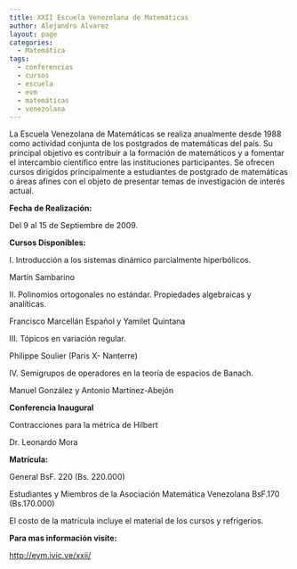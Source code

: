 ```yaml
---
title: XXII Escuela Venezolana de Matemáticas
author: Alejandro Alvarez
layout: page
categories:
  - Matemática
tags:
  - conferencias
  - cursos
  - escuela
  - evm
  - matemáticas
  - venezolana
---
```

La Escuela Venezolana de Matemáticas se realiza anualmente desde 1988 como actividad conjunta de los postgrados de matemáticas del país. Su principal objetivo es contribuir a la formación de matemáticos y a fomentar el intercambio científico entre las instituciones participantes. Se ofrecen cursos dirigidos principalmente a estudiantes de postgrado de matemáticas o áreas afines con el objeto de presentar temas de investigación de interés actual.

**Fecha de Realización:**

Del 9 al 15 de Septiembre de 2009.

**Cursos Disponibles:**

I. Introducción a los sistemas dinámico parcialmente hiperbólicos.

Martín Sambarino

II. Polinomios ortogonales no estándar. Propiedades algebraicas y analíticas.

Francisco Marcellán Español y Yamilet Quintana

III. Tópicos en variación regular.

Philippe Soulier (Paris X- Nanterre)

IV. Semigrupos de operadores en la teoría de espacios de Banach.

Manuel González y Antonio Martínez-Abejón

**Conferencia Inaugural**

Contracciones para la métrica de Hilbert

Dr. Leonardo Mora

**Matrícula:**

General BsF. 220 (Bs. 220.000)

Estudiantes y Miembros de la Asociación Matemática Venezolana BsF.170 (Bs.170.000)

El costo de la matrícula incluye el material de los cursos y refrigerios.

**Para mas información visite:**

<a title="http://evm.ivic.ve/xxii/" href="http://evm.ivic.ve/xxii/" mce_href="http://evm.ivic.ve/xxii/">http://evm.ivic.ve/xxii/</a><br mce_bogus="1">
